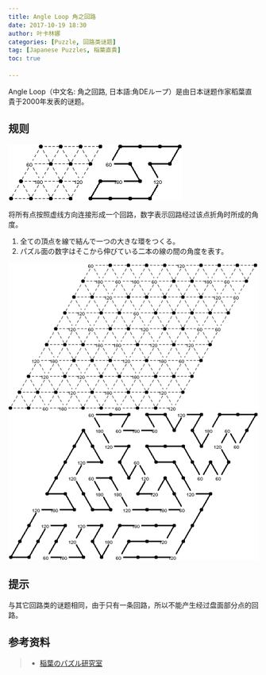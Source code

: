 ```yaml
---
title: Angle Loop 角之回路
date: 2017-10-19 18:30
author: 叶卡林娜
categories: [Puzzle, 回路类谜题]
tag: [Japanese Puzzles, 稲葉直貴]
toc: true

---
```


Angle Loop（中文名: 角之回路, 日本語:角DEループ）是由日本谜题作家稻葉直貴于2000年发表的谜题。

## 规则

![Angle Loop小型例题，作者：稲葉直貴](/images/angleloop.png)

将所有点按照虚线方向连接形成一个回路，数字表示回路经过该点折角时所成的角度。

1. 全ての頂点を線で結んで一つの大きな環をつくる。
2. パズル面の数字はそこから伸びている二本の線の間の角度を表す。

![Angle Loop，作者：稲葉直貴](/images/angleloop_e.png)
![Angle Loop例题解答](/images/angleloop_a.png)

## 提示

与其它回路类的谜题相同，由于只有一条回路，所以不能产生经过盘面部分点的回路。

## 参考资料

> - [稲葉のパズル研究室](http://inabapuzzle.com/honkaku/angle.html)